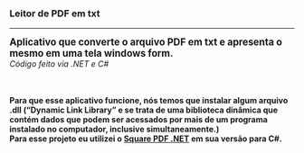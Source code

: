 ### Leitor de PDF em txt ###
<hr>
<big><b> Aplicativo que converte o arquivo PDF em txt e apresenta o mesmo em uma tela windows form. </b></big><br>
<i>Código feito via .NET e C#</i><br>
<br>
<br>
<p><b>Para que esse aplicativo funcione, nós temos que instalar algum arquivo .dll (“Dynamic Link Library” e se trata de uma biblioteca dinâmica que contém dados que podem ser acessados por mais de um programa instalado no computador, inclusive simultaneamente.)<br>
Para esse projeto eu utilizei o <a href=http://www.squarepdf.net/how-to-convert-pdf-to-text-in-net-vb>Square PDF .NET</a> em sua versão para C#.</b></p>
